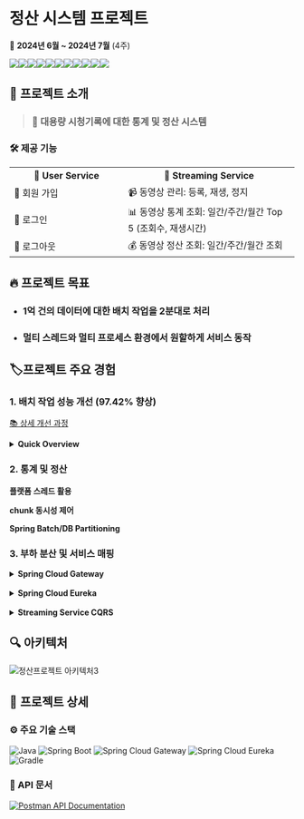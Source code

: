 # 정산 시스템 프로젝트

📅 **2024년 6월 ~ 2024년 7월** (4주)

<img src="https://img.shields.io/badge/Spring Boot-6DB33F?style=for-the-badge&logo=Spring Boot&logoColor=white"><img src="https://img.shields.io/badge/Spring%20Batch-6DB33F?style=for-the-badge&logo=spring&logoColor=white"><img src="https://img.shields.io/badge/Spring Cloud-6DB33F?style=for-the-badge&logo= &logoColor=white"><img src="https://img.shields.io/badge/Spring Security-6DB33F?style=for-the-badge&logo=Spring Security&logoColor=white"><img src="https://img.shields.io/badge/JPA-59666C?style=for-the-badge&logo=Hibernate&logoColor=white"><img src="https://img.shields.io/badge/QueryDSL-0769AD?style=for-the-badge&logo=Java&logoColor=white"><img src="https://img.shields.io/badge/MySQL-4479A1?style=for-the-badge&logo=MySQL&logoColor=white"><img src="https://img.shields.io/badge/Docker-2496ED?style=for-the-badge&logo=Docker&logoColor=white"><img src="https://img.shields.io/badge/Prometheus-E6522C?style=for-the-badge&logo=Prometheus&logoColor=white"><img src="https://img.shields.io/badge/Grafana-F46800?style=for-the-badge&logo=Grafana&logoColor=white"><img src="https://img.shields.io/badge/GitHub Actions-2088FF?style=for-the-badge&logo=GitHub Actions&logoColor=white">


## 📌 프로젝트 소개

> ### **🚀 대용량 시청기록에 대한 통계 및 정산 시스템**

### 🛠️ 제공 기능

<table style="width: 100%;">
  <tr>
    <th style="width: 40%;">👥 User Service</th>
    <th style="width: 60%;">🎥 Streaming Service</th>
  </tr>
  <tr>
    <td>👤 회원 가입</td>
    <td>📹 동영상 관리: 등록, 재생, 정지</td>
  </tr>
  <tr>
    <td>🔐 로그인</td>
    <td>📊 동영상 통계 조회: 일간/주간/월간 Top 5 (조회수, 재생시간)</td>
  </tr>
  <tr>
    <td>🚪 로그아웃</td>
    <td>💰 동영상 정산 조회: 일간/주간/월간 조회</td>
  </tr>
</table>

## 🔥 프로젝트 목표
-  ### 1억 건의 데이터에 대한 배치 작업을 2분대로 처리
- ### 멀티 스레드와 멀티 프로세스 환경에서 원할하게 서비스 동작

## 🏷️프로젝트 주요 경험 

### 1. 배치 작업 성능 개선 (97.42% 향상)
[📚 상세 개선 과정](https://www.notion.so/9e7b94b212764f31b2f76cc9dc8a7a8f)

<details>
<summary><strong>Quick Overview</strong></summary>

### 📊 최종 성능
✅ **1억 건 기준 실측 결과: 2m3s895ms**

### 📈 성능 개선 추이

| 단계 | 데이터 규모 | 처리 시간 | 개선율 |
|------|------------|-----------|--------|
| 최적화 전 | 5천만 건 | 40분+ | - |
| 1차 최적화 | 5천만 건 | 37분 12초 | 7%+ ↓ |
| 2차 최적화 | 5천만 건 | 10분 40초 | 73.33% ↓ |
| 3차 최적화 | 5천만 건 | 1분 1초 (추정)* | 97.42% ↓ |

*3차 최적화 결과는 1억 건 기준 실측치를 바탕으로 5천만 건에 대해 선형적으로 추정한 값입니다.

### 🚀 주요 개선 포인트
1. **1차 최적화**: Spring Batch 파티셔닝 도입, Chunk 크기 최적화
2. **2차 최적화**: 데이터베이스 인덱싱, 쿼리 최적화
3. **3차 최적화**: JPA 제거, JDBC 직접 사용, 벌크 연산 적용

</details>



### 2. 통계 및 정산 
**플랫폼 스레드 활용**

**chunk 동시성 제어**

**Spring Batch/DB Partitioning**

### 3. 부하 분산 및 서비스 매핑 
<details>
<summary><b>Spring Cloud Gateway</b></summary>
<ul>
<li>중앙 집중식 인증 및 권한 부여, JWT 토큰 검증</li>
<li>로드 밸런싱: 라운드 로빈 방식으로 트래픽 분산</li>
</ul>
</details>

<br>

<details>
<summary><b>Spring Cloud Eureka</b></summary>
<ul>
<li>Eureka 서비스 ID를 활용한 자동 서비스 매핑
<ul>
<li>Eureka에 등록된 서비스 ID를 활용하여 요청을 자동으로 해당 서비스로 매핑</li>
<li>streaming-service 멀티 프로세스를 동일한 serviceId로 매핑하여 효율적인 부하 분산</li>
</ul>
</li>
<li>Eureka Server를 통한 서비스 디스커버리
<ul>
<li>서비스 자동 등록 및 검색</li>
<li>서비스 헬스 체크 및 실시간 상태 모니터링</li>
</ul>
</li>
</ul>
</details>

<br>

<details>
<summary><b>Streaming Service CQRS</b></summary>
<ul>
<li>CQRS (Command Query Responsibility Segregation) 패턴 적용
<ul>
<li>명령(쓰기 작업)과 조회(읽기 작업)의 책임 분리</li>
</ul>
</li>
<li>DB Main-Replica 구조 구현
<ul>
<li>Main DB: 쓰기 작업 전담, 데이터 일관성 보장</li>
<li>Replica DB: 읽기 작업 전담, 조회 성능 최적화</li>
<li>DB 간 ROW단위 실시간 동기화로 데이터 정합성 유지</li>
</ul>
</li>
<li>트래픽 분산 및 가용성 향상
<ul>
<li>읽기 작업의 부하를 Replica DB로 분산</li>
</ul>
</li>
</ul>
</details>


## 🔍 아키텍처
![정산프로젝트 아키텍처3](https://github.com/user-attachments/assets/e8a2cd35-44b2-4e3d-aacc-69beb6342018)

## 📃 프로젝트 상세

### ⚙️️ 주요 기술 스택

![Java](https://img.shields.io/badge/Java-21-007396?style=flat-square&logo=java&logoColor=white)
![Spring Boot](https://img.shields.io/badge/Spring%20Boot-3.3.1-6DB33F?style=flat-square&logo=spring-boot&logoColor=white)
![Spring Cloud Gateway](https://img.shields.io/badge/Spring%20Cloud%20Gateway-4.1.4-6DB33F?style=flat-square&logo=spring&logoColor=white)
![Spring Cloud Eureka](https://img.shields.io/badge/Spring%20Cloud%20Eureka-4.1.2-6DB33F?style=flat-square&logo=spring&logoColor=white)
![Gradle](https://img.shields.io/badge/Gradle-8.8-02303A?style=flat-square&logo=gradle&logoColor=white)

### 📘 API 문서

[![Postman API Documentation](https://img.shields.io/badge/Postman-API%20Documentation-orange?style=for-the-badge&logo=postman)](https://documenter.getpostman.com/view/27591971/2sA3XWdKBy)

